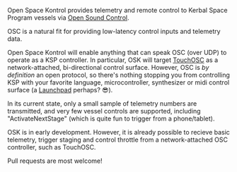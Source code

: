 Open Space Kontrol provides telemetry and remote control to Kerbal Space Program vessels via [Open Sound Control](http://opensoundcontrol.org/introduction-osc).

OSC is a natural fit for providing low-latency control inputs and telemetry data.

Open Space Kontrol will enable anything that can speak OSC (over UDP) to operate as a KSP controller. In particular, OSK will target [TouchOSC](http://hexler.net/software/touchosc) as a network-attached, bi-directional control surface. However, OSC is _by definition_ an open protocol, so there's nothing stopping you from controlling KSP with your favorite language, microcontroller, synthesizer or midi control surface (a [Launchpad](http://global.novationmusic.com/launch) perhaps? :sunglasses:).

In its current state, only a small sample of telemetry numbers are transmitted, and very few vessel controls are supported, including "ActivateNextStage" (which is quite fun to trigger from a phone/tablet).

OSK is in early development. However, it is already possible to recieve basic telemetry, trigger staging and control throttle from a network-attached OSC controller, such as TouchOSC.

Pull requests are most welcome!
